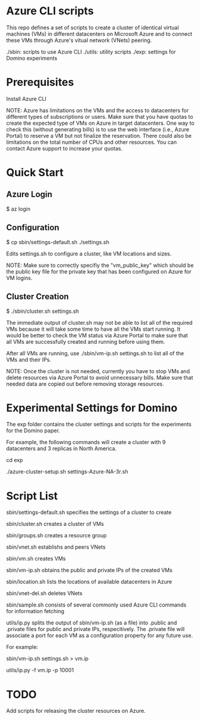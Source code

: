 # Azure CLI scripts 

This repo defines a set of scripts to create a cluster of identical virtual
machines (VMs) in different datacenters on Microsoft Azure and to connect
these VMs through Azure's vitual network (VNets) peering.

./sbin: scripts to use Azure CLI
./utils: utility scripts
./exp: settings for Domino experiments

# Prerequisites

Install Azure CLI

NOTE: Azure has limitations on the VMs and the access to datacenters for
different types of subscriptions or users.
Make sure that you have quotas to create the expected type of VMs on Azure in
target datacenters. 
One way to check this (without generating bills) is to use the web interface
(i.e., Azure Portal) to reserve a VM but not finalize the reservation.
There could also be limitations on the total number of CPUs and other
resources.
You can contact Azure support to increase your quotas.

# Quick Start

## Azure Login

$ az login

## Configuration

$ cp sbin/settings-default.sh ./settings.sh

Edits settings.sh to configure a cluster, like VM locations and sizes.

NOTE: Make sure to correctly specifiy the "vm_public_key" which should be the
public key file for the private key that has been configured on Azure for VM
logins. 

## Cluster Creation

$ ./sbin/cluster.sh settings.sh

The immediate output of cluster.sh may not be able to list all of the required
VMs because it will take some time to have all the VMs start running.
It would be better to check the VM status via Azure Portal to make sure that
all VMs are successfully created and running before using them.

After all VMs are running, use ./sbin/vm-ip.sh settings.sh to list all of the
VMs and their IPs.

NOTE: Once the cluster is not needed, currently you have to stop VMs and delete
resources via Azure Portal to avoid unnecessary bills. Make sure that needed
data are copied out before removing storage resources.

# Experimental Settings for Domino

The exp folder contains the cluster settings and scripts for the experiments
for the Domino paper.

For example, the following commands will create a cluster with 9 datacenters and 3 replicas in North America.

cd exp

./azure-cluster-setup.sh settings-Azure-NA-3r.sh

# Script List

sbin/settings-default.sh specifies the settings of a cluster to create

sbin/cluster.sh creates a cluster of VMs

sbin/groups.sh creates a resource group

sbin/vnet.sh establishs and peers VNets

sbin/vm.sh creates VMs

sbin/vm-ip.sh obtains the public and private IPs of the created VMs

sbin/location.sh lists the locations of available datacenters in Azure

sbin/vnet-del.sh deletes VNets

sbin/sample.sh consists of several commonly used Azure CLI commands for information fetching

utils/ip.py splits the output of sbin/vm-ip.sh (as a file) into
.public and .private files for public and private IPs, respecitively.
The .private file will associate a port for each VM as a configuration property
for any future use.

For example:

sbin/vm-ip.sh settings.sh > vm.ip

utils/ip.py -f vm.ip -p 10001

# TODO 

Add scripts for releasing the cluster resources on Azure.
